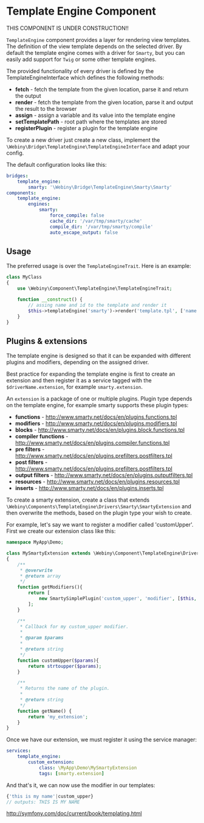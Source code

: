 Template Engine Component
=========================
THIS COMPONENT IS UNDER CONSTRUCTION!!

`TemplateEngine` component provides a layer for rendering view templates. The definition of the view template depends
on the selected driver. By default the template engine comes with a driver for `Smarty`, but you can easily add
support for `Twig` or some other template engines.

The provided functionality of every driver is defined by the TemplateEngineInterface which defines the following methods:
- **fetch** - fetch the template from the given location, parse it and return the output
- **render** - fetch the template from the given location, parse it and output the result to the browser
- **assign** - assign a variable and its value into the template engine
- **setTemplatePath** - root path where the templates are stored
- **registerPlugin** - register a plugin for the template engine

To create a new driver just create a new class, implement the `\Webiny\Bridge\TemplateEngine\TemplateEngineInterface`
and adapt your config.

The default configuration looks like this:
```yaml
bridges:
    template_engine:
        smarty: '\Webiny\Bridge\TemplateEngine\Smarty\Smarty'
components:
    template_engine:
        engines:
            smarty:
                force_compile: false
                cache_dir: '/var/tmp/smarty/cache'
                compile_dir: '/var/tmp/smarty/compile'
                auto_escape_output: false
```

## Usage

The preferred usage is over the `TemplateEngineTrait`.
Here is an example:

```php
class MyClass
{
	use \Webiny\Component\TemplateEngine\TemplateEngineTrait;

	function __construct() {
	    // assing name and id to the template and render it
		$this->templateEngine('smarty')->render('template.tpl', ['name'=>'John', 'id'=>15]);
	}
}
```

## Plugins & extensions

The template engine is designed so that it can be expanded with different plugins and modifiers, depending on the assigned
driver.

Best practice for expanding the template engine is first to create an extension and then register it as a service
tagged with the `$driverName.extension`, for example `smarty.extension`.

An `extension` is a package of one or multiple plugins. Plugin type depends on the template engine, for example smarty
supports these plugin types:
- **functions** - http://www.smarty.net/docs/en/plugins.functions.tpl
- **modifiers** - http://www.smarty.net/docs/en/plugins.modifiers.tpl
- **blocks** - http://www.smarty.net/docs/en/plugins.block.functions.tpl
- **compiler functions** - http://www.smarty.net/docs/en/plugins.compiler.functions.tpl
- **pre filters** - http://www.smarty.net/docs/en/plugins.prefilters.postfilters.tpl
- **post filters** - http://www.smarty.net/docs/en/plugins.prefilters.postfilters.tpl
- **output filters** - http://www.smarty.net/docs/en/plugins.outputfilters.tpl
- **resources** - http://www.smarty.net/docs/en/plugins.resources.tpl
- **inserts** - http://www.smarty.net/docs/en/plugins.inserts.tpl

To create a smarty extension, create a class that extends `\Webiny\Components\TemplateEngine\Drivers\Smarty\SmartyExtension`
and then overwrite the methods, based on the plugin type your wish to create.

For example, let's say we want to register a modifier called 'customUpper'. First we create our extension class like this:

```php
namespace MyApp\Demo;

class MySmartyExtension extends \Webiny\Component\TemplateEngine\Drivers\Smarty\SmartyExtension
{
	/**
	 * @overwrite
	 * @return array
	 */
	function getModifiers(){
		return [
			new SmartySimplePlugin('custom_upper', 'modifier', [$this, 'customUpper'])
		];
	}

	/**
	 * Callback for my custom_upper modifier.
	 *
	 * @param $params
	 *
	 * @return string
	 */
	function customUpper($params){
		return strtoupper($params);
	}

	/**
	 * Returns the name of the plugin.
	 *
	 * @return string
	 */
	function getName() {
		return 'my_extension';
	}
}
```

Once we have our extension, we must register it using the service manager:

```yaml
services:
    template_engine:
        custom_extension:
            class: \MyApp\Demo\MySmartyExtension
            tags: [smarty.extension]
```

And that's it, we can now use the modifier in our templates:

```php
{'this is my name'|custom_upper}
// outputs: THIS IS MY NAME
```

http://symfony.com/doc/current/book/templating.html